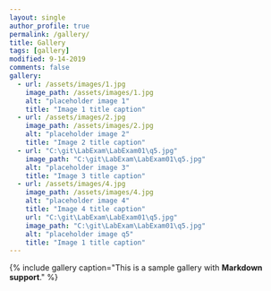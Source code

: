 ```yaml
---
layout: single
author_profile: true
permalink: /gallery/
title: Gallery
tags: [gallery]
modified: 9-14-2019
comments: false
gallery:
  - url: /assets/images/1.jpg
    image_path: /assets/images/1.jpg
    alt: "placeholder image 1"
    title: "Image 1 title caption"
  - url: /assets/images/2.jpg
    image_path: /assets/images/2.jpg
    alt: "placeholder image 2"
    title: "Image 2 title caption"
  - url: "C:\git\LabExam\LabExam01\q5.jpg"
    image_path: "C:\git\LabExam\LabExam01\q5.jpg"
    alt: "placeholder image 3"
    title: "Image 3 title caption"  
  - url: /assets/images/4.jpg
    image_path: /assets/images/4.jpg
    alt: "placeholder image 4"
    title: "Image 4 title caption"
    url: "C:\git\LabExam\LabExam01\q5.jpg"
    image_path: "C:\git\LabExam\LabExam01\q5.jpg"
    alt: "placeholder image q5"
    title: "Image 1 title caption"  
---
```


{% include gallery caption="This is a sample gallery with **Markdown support**." %}

